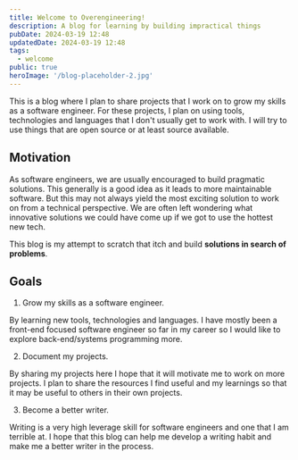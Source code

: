 ```yaml
---
title: Welcome to Overengineering!
description: A blog for learning by building impractical things
pubDate: 2024-03-19 12:48
updatedDate: 2024-03-19 12:48
tags:
  - welcome
public: true
heroImage: '/blog-placeholder-2.jpg'
---
```


This is a blog where I plan to share projects that I work on to grow my skills as a software engineer. For these projects, I plan on using tools, technologies and languages that I don't usually get to work with. I will try to use things that are open source or at least source available.

## Motivation

As software engineers, we are usually encouraged to build pragmatic solutions. This generally is a good idea as it leads to more maintainable software. But this may not always yield the most exciting solution to work on from a technical perspective. We are often left wondering what innovative solutions we could have come up if we got to use the hottest new tech.

This blog is my attempt to scratch that itch and build **solutions in search of problems**.

## Goals

1. Grow my skills as a software engineer.

By learning new tools, technologies and languages. I have mostly been a front-end focused software engineer so far in my career so I would like to explore back-end/systems programming more.

2. Document my projects.

By sharing my projects here I hope that it will motivate me to work on more projects. I plan to share the resources I find useful and my learnings so that it may be useful to others in their own projects.

3. Become a better writer.

Writing is a very high leverage skill for software engineers and one that I am terrible at. I hope that this blog can help me develop a writing habit and make me a better writer in the process.
